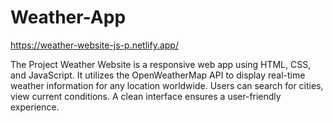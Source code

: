 # Weather-App

https://weather-website-js-p.netlify.app/

 The Project Weather Website is a responsive web app using HTML, CSS, and JavaScript. It utilizes the OpenWeatherMap API to display real-time weather information for any location worldwide. Users can search for cities, view current conditions. A clean interface ensures a user-friendly experience.

